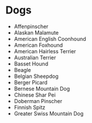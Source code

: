 # Dogs
 - Affenpinscher
 - Alaskan Malamute
 - American English Coonhound
 - American Foxhound
 - American Hairless Terrier
 - Australian Terrier
 - Basset Hound
 - Beagle
 - Belgian Sheepdog
 - Berger Picard
 - Bernese Mountain Dog
 - Chinese Shar Pei
 - Doberman Pinscher
 - Finnish Spitz
 - Greater Swiss Mountain Dog

